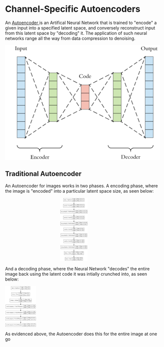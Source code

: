 <h1> Channel-Specific Autoencoders </h1>

<p>An <a href= "https://en.wikipedia.org/wiki/Autoencoder"> Autoencoder </a> is an Artifical Neural Network that is trained to "encode" a given input into a specified latent space, and conversely reconstruct input from this latent space by "decoding" it. The application of such neural networks range all the way from data compression to denoising. </p>

<img src="architecture/autoencoder.png" alt="autoencoder">
<br/>

<h2>Traditional Autoencoder</h2>

<p> An Autoencoder for images works in two phases. A encoding phase, where the image is "encoded" into a particular latent space size, as seen below: </p>
<div style="display:table-cell; vertical-align:middle; text-align:center">
<img src="architecture/encoder.png" height="20%" width="20%">
</div>

<p> And a decoding phase, where the Neural Network "decodes" the entire image back using the latent code it was intially crunched into, as seen below:</p>

<img src="architecture/decoder.png" height="20%" width="20%" align="center">

<p> As evidenced above, the Autoencoder does this for the entire image at one go </p>

